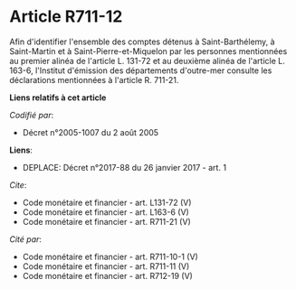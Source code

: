 # Article R711-12

Afin d'identifier l'ensemble des comptes détenus à Saint-Barthélemy, à Saint-Martin et à Saint-Pierre-et-Miquelon par les
personnes mentionnées au premier alinéa de l'article L. 131-72 et au deuxième alinéa de l'article L. 163-6, l'Institut
d'émission des départements d'outre-mer consulte les déclarations mentionnées à l'article R. 711-21.

**Liens relatifs à cet article**

_Codifié par_:

  - Décret n°2005-1007 du 2 août 2005

**Liens**:

  - DEPLACE: Décret n°2017-88 du 26 janvier 2017 - art. 1

_Cite_:

  - Code monétaire et financier - art. L131-72 (V)
  - Code monétaire et financier - art. L163-6 (V)
  - Code monétaire et financier - art. R711-21 (V)

_Cité par_:

  - Code monétaire et financier - art. R711-10-1 (V)
  - Code monétaire et financier - art. R711-11 (V)
  - Code monétaire et financier - art. R712-19 (V)
